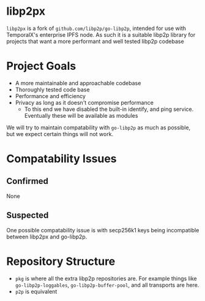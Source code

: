 # libp2px

`libp2px` is a fork of `github.com/libp2p/go-libp2p`, intended for use with TemporalX's enterprise IPFS node. As such it is a suitable libp2p library for projects that want a more performant and well tested libp2p codebase

# Project Goals

* A more maintainable and approachable codebase 
* Thoroughly tested code base
* Performance and efficiency
* Privacy as long as it doesn't compromise performance
  * To this end we have disabled the built-in identify, and ping service. Eventually these will be available as modules

We will try to maintain compatability with `go-libp2p` as much as possible, but we expect certain things will not work.

# Compatability Issues

## Confirmed

None

## Suspected

One possible compatability issue is with secp256k1 keys being incompatible between libp2px and go-libp2p.

# Repository Structure

* `pkg` is where all the extra libp2p repositories are. For example things like `go-libp2p-loggables`, `go-libp2p-buffer-pool`, and all transports are here.
* `p2p` is equivalent
